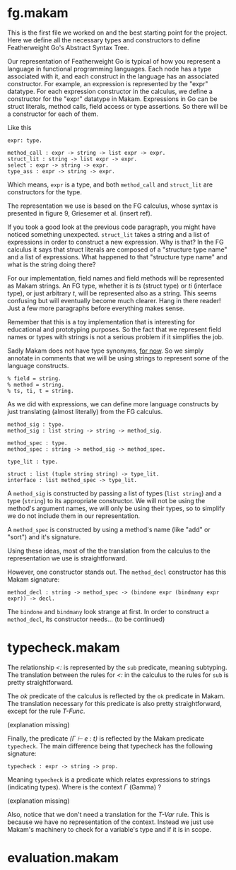 

# fg.makam

This is the first file we worked on and the best starting point for the project. Here we define all the necessary types and constructors to define Featherweight Go's Abstract Syntax Tree.

Our representation of Featherweight Go is typical of how you represent a language in functional programming languages. Each node has a type associated with it, and each construct in the language has an associated constructor. For example, an expression is represented by the "expr" datatype. For each expression constructor in the calculus, we define a constructor for the "expr" datatype in Makam. Expressions in Go can be struct literals, method calls, field access or type assertions. So there will be a constructor for each of them.

Like this

```
expr: type.

method_call : expr -> string -> list expr -> expr.
struct_lit : string -> list expr -> expr.
select : expr -> string -> expr.
type_ass : expr -> string -> expr.
```

Which means, ```expr``` is a type, and both ```method_call``` and ```struct_lit``` are constructors for the type.

The representation we use is based on the FG calculus, whose syntax is presented in figure 9, Griesemer et al. (insert ref).

If you took a good look at the previous code paragraph, you might have noticed something unexpected. ```struct_lit``` takes a string and a list of expressions in order to construct a new expression. Why is that? In the FG calculus it says that struct literals are composed of a "structure type name" and a list of expressions. What happened to that "structure type name" and what is the string doing there?

For our implementation, field names and field methods will be represented as Makam strings. An FG type, whether it is *ts* (struct type) or *ti* (interface type), or just arbitrary *t*, will be represented also as a string. This seems confusing but will eventually become much clearer. Hang in there reader! Just a few more paragraphs before everything makes sense.

Remember that this is a toy implementation that is interesting for educational and prototyping purposes. So the fact that we represent field names or types with strings is not a serious problem if it simplifies the job.

Sadly Makam does not have type synonyms, [for now](https://github.com/astampoulis/makam/issues/100). So we simply annotate in comments that we will be using strings to represent some of the language constructs.

```
% field = string.
% method = string.
% ts, ti, t = string.
```

As we did with expressions, we can define more language constructs by just translating (almost literally) from the FG calculus.

```
method_sig : type.
method_sig : list string -> string -> method_sig.

method_spec : type.
method_spec : string -> method_sig -> method_spec.

type_lit : type.

struct : list (tuple string string) -> type_lit.
interface : list method_spec -> type_lit.
```

A ```method_sig``` is constructed by passing a list of types (`list string`) and a type (`string`) to its appropriate constructor. We will not be using the method's argument names, we will only be using their types, so to simplify we do not include them in our representation.

A ```method_spec``` is constructed by using a method's name (like "add" or "sort") and it's signature.

Using these ideas, most of the the translation from the calculus to the representation we use is straightforward.

However, one constructor stands out. The ```method_decl``` constructor has this Makam signature:

```
method_decl : string -> method_spec -> (bindone expr (bindmany expr expr)) -> decl.
```

The ```bindone``` and ```bindmany``` look strange at first. In order to construct a ```method_decl```, its constructor needs... (to be continued)

# typecheck.makam

The relationship *<:* is represented by the ```sub``` predicate, meaning subtyping.
The translation between the rules for *<:* in the calculus to the rules for ```sub``` is pretty straightforward.

The *ok* predicate of the calculus is reflected by the ```ok``` predicate in Makam.
The translation necessary for this predicate is also pretty straightforward, except for the rule *T-Func*.

<!-- TODO -->
(explanation missing)

Finally, the predicate *(Γ ⊢ e : t)* is reflected by the Makam predicate ```typecheck```. The main difference being that typecheck has the following signature:

```
typecheck : expr -> string -> prop.
```

Meaning ```typecheck``` is a predicate which relates expressions to strings (indicating types). Where is the context *Γ* (Gamma) ?

<!-- TODO -->
(explanation missing)

Also, notice that we don't need a translation for the *T-Var* rule. This is because we have no representation of the context. Instead we just use Makam's machinery to check for a variable's type and if it is in scope.

# evaluation.makam

